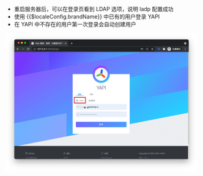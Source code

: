<IntegrationDetailCard :title="`使用 ${$localeConfig.brandName} 用户登录 YAPI`">

- 重启服务器后，可以在登录页看到 LDAP 选项，说明 ladp 配置成功
- 使用 {{$localeConfig.brandName}} 中已有的用户登录 YAPI
- 在 YAPI 中不存在的用户第一次登录会自动创建用户

<img src="../../images/integration/ldap-yapi/3-1.png" class="md-img-padding" />

</IntegrationDetailCard>